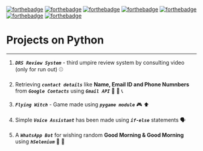 [![forthebadge](https://forthebadge.com/images/badges/made-with-python.svg)](https://forthebadge.com)
[![forthebadge](https://forthebadge.com/images/badges/built-with-love.svg)](https://forthebadge.com)
[![forthebadge](https://forthebadge.com/images/badges/check-it-out.svg)](https://forthebadge.com)
[![forthebadge](https://forthebadge.com/images/badges/built-by-developers.svg)](https://forthebadge.com)
[![forthebadge](https://forthebadge.com/images/badges/uses-badges.svg)](https://forthebadge.com)
[![forthebadge](https://forthebadge.com/images/badges/for-you.svg)](https://forthebadge.com)
[![forthebadge](https://forthebadge.com/images/badges/makes-people-smile.svg)](https://forthebadge.com)
# Projects on Python
---
1. ***```DRS Review System```*** - third umpire review system by consulting video (only for run out) :baseball: <br><br>
2. Retrieving ***```contact details```*** like **Name, Email ID and Phone Numnbers** from ***```Google Contacts```*** using ***```Gmail API```*** :busts_in_silhouette: :e-mail: :telephone_receiver: <br><br>
3. ***```Flying Witch```*** - Game made using ***```pygame module```*** :video_game: :arrow_up: <br><br>
4. Simple ***```Voice Assistant```*** has been made using ***```if-else```*** statements :speaking_head: <br><br>
5. A ***```WhatsApp Bot```*** for wishing random **Good Morning & Good Morning** using ***```hSelenium```*** :speech_balloon: :robot:
